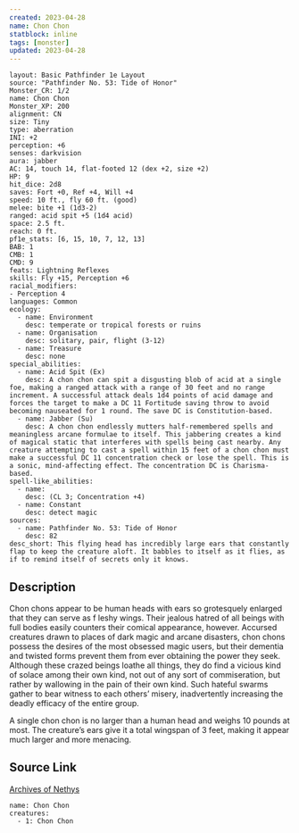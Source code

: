 ```yaml
---
created: 2023-04-28
name: Chon Chon
statblock: inline
tags: [monster]
updated: 2023-04-28
---
```

```statblock
layout: Basic Pathfinder 1e Layout
source: "Pathfinder No. 53: Tide of Honor"
Monster_CR: 1/2
name: Chon Chon
Monster_XP: 200
alignment: CN
size: Tiny
type: aberration
INI: +2
perception: +6
senses: darkvision
aura: jabber
AC: 14, touch 14, flat-footed 12 (dex +2, size +2)
HP: 9
hit_dice: 2d8
saves: Fort +0, Ref +4, Will +4
speed: 10 ft., fly 60 ft. (good)
melee: bite +1 (1d3-2)
ranged: acid spit +5 (1d4 acid)
space: 2.5 ft.
reach: 0 ft.
pf1e_stats: [6, 15, 10, 7, 12, 13]
BAB: 1
CMB: 1
CMD: 9
feats: Lightning Reflexes
skills: Fly +15, Perception +6
racial_modifiers:
- Perception 4
languages: Common
ecology:
  - name: Environment
    desc: temperate or tropical forests or ruins
  - name: Organisation
    desc: solitary, pair, flight (3-12)
  - name: Treasure
    desc: none
special_abilities:
  - name: Acid Spit (Ex)
    desc: A chon chon can spit a disgusting blob of acid at a single foe, making a ranged attack with a range of 30 feet and no range increment. A successful attack deals 1d4 points of acid damage and forces the target to make a DC 11 Fortitude saving throw to avoid becoming nauseated for 1 round. The save DC is Constitution-based.
  - name: Jabber (Su)
    desc: A chon chon endlessly mutters half-remembered spells and meaningless arcane formulae to itself. This jabbering creates a kind of magical static that interferes with spells being cast nearby. Any creature attempting to cast a spell within 15 feet of a chon chon must make a successful DC 11 concentration check or lose the spell. This is a sonic, mind-affecting effect. The concentration DC is Charisma-based.
spell-like_abilities:
  - name:
    desc: (CL 3; Concentration +4)
  - name: Constant
    desc: detect magic
sources:
  - name: Pathfinder No. 53: Tide of Honor
    desc: 82
desc_short: This flying head has incredibly large ears that constantly flap to keep the creature aloft. It babbles to itself as it flies, as if to remind itself of secrets only it knows.
```
## Description
Chon chons appear to be human heads with ears so grotesquely enlarged that they can serve as f leshy wings. Their jealous hatred of all beings with full bodies easily counters their comical appearance, however. Accursed creatures drawn to places of dark magic and arcane disasters, chon chons possess the desires of the most obsessed magic users, but their dementia and twisted forms prevent them from ever obtaining the power they seek. Although these crazed beings loathe all things, they do find a vicious kind of solace among their own kind, not out of any sort of commiseration, but rather by wallowing in the pain of their own kind. Such hateful swarms gather to bear witness to each others’ misery, inadvertently increasing the deadly efficacy of the entire group.

A single chon chon is no larger than a human head and weighs 10 pounds at most. The creature’s ears give it a total wingspan of 3 feet, making it appear much larger and more menacing.
## Source Link
[Archives of Nethys](https://aonprd.com/MonsterDisplay.aspx?ItemName=Chon%20Chon)
```encounter-table
name: Chon Chon
creatures:
  - 1: Chon Chon
```
